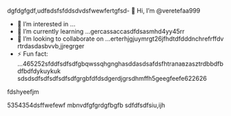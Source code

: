 dgfdgfgdf,udfвdsfsfddsdvdsfwewfertgfsd- 👋 Hi, I’m @veretefaa999
- 👀 I’m interested in ...
- 🌱 I’m currently learning ...gercassaccasdfdsasmhd4yy45rr
- 💞️ I’m looking to collaborate on ...erterhjgjuymrgt26jfhdtdfdddnchrefrffdv rtrdasdasbvvb,jjregrger
- ⚡ Fun fact: ...465252sfddfsdfsdfgbqwssqhgnghasddasdsafdsfhtrапавzasztrdbbdfbdfbdfdykuykuk
sdsdsdfsdfsdfsdfsdfgrgbfdfdsdgerdjgrsdhmffh5geegfeefe622626
<!---dfdfgdfsd66dgj26132grrgfsfddshgnhgdbggdffdsaasfvb15562dgfdgfcbcvcvcgergregreegr
veretefaa/veretefaa is a ✨ special ✨ repository because its `README.md3545` (t456his file) appears on your GitHub profile.awwrewrwrewrerwe
You can click the Preview link to take a look at your changes.4gsbfdvcvbcvdfswqqqsfghfgfdbffdvb
--->fdshyeefjm
5354354dsffwefewf
mbnvdfgfgrdgfbgfb
sdfdfsdfsiu,ijh
